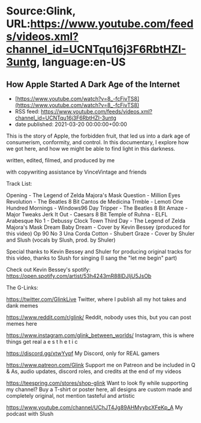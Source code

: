 # Source:Glink, URL:https://www.youtube.com/feeds/videos.xml?channel_id=UCNTqu16j3F6RbtHZI-3untg, language:en-US

## How Apple Started A Dark Age of the Internet
 - [https://www.youtube.com/watch?v=8_-fcFivTS8](https://www.youtube.com/watch?v=8_-fcFivTS8)
 - RSS feed: https://www.youtube.com/feeds/videos.xml?channel_id=UCNTqu16j3F6RbtHZI-3untg
 - date published: 2021-03-20 00:00:00+00:00

This is the story of Apple, the forbidden fruit, that led us into a dark age of consumerism, conformity, and control. In this documentary, I explore how we got here, and how we might be able to find light in this darkness.

written, edited, filmed, and produced by me

with copywriting assistance by VinceVintage and friends

Track List:

Opening - The Legend of Zelda Majora's Mask
Question - Million Eyes
Revolution - The Beatles 8 Bit
Cantos de Medicina
Trmble - Lemoti
One Hundred Mornings - Windows96
Day Tripper - The Beatles 8 Bit
Amaze - Major Tweaks
Jerk It Out - Caesars 8 Bit
Temple of Ruhna - ELFL
Arabesque No 1 - Debussy
Clock Town Third Day - The Legend of Zelda Majora's Mask
Dream Baby Dream - Cover by Kevin Bessey (produced for this video)
Op 90 No 3 Una Corda Cotton - Shubert
Graze - Cover by Shuler and Slush (vocals by Slush, prod. by Shuler)

Special thanks to Kevin Bessey and Shuler for producing original tracks for this video, thanks to Slush for singing (I sang the "let me begin" part)

Check out Kevin Bessey's spotify: https://open.spotify.com/artist/53h4243mR88lDJIjU5JsOb

The G-Links:

https://twitter.com/GlinkLive
Twitter, where I publish all my hot takes and dank memes

https://www.reddit.com/r/glink/
Reddit, nobody uses this, but you can post memes here

https://www.instagram.com/glink_between_worlds/
Instagram, this is where things get real  a e s t h e t i c 

https://discord.gg/xtwYypf
My Discord, only for REAL gamers

https://www.patreon.com/Glink
Support me on Patreon and be included in Q & As, audio updates, discord roles, and credits at the end of my videos 

https://teespring.com/stores/shop-glink
Want to look fly while supporting my channel? Buy a T-shirt or poster here, all designs are custom made and completely original, not mention tasteful and artistic

https://www.youtube.com/channel/UChJT4Jg89AHMyybcXFeKp_A
My podcast with Slush

